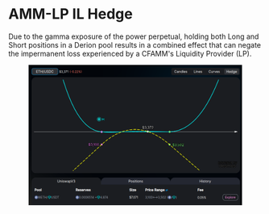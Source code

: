 # AMM-LP IL Hedge

Due to the gamma exposure of the power perpetual, holding both Long and Short positions in a Derion pool results in a combined effect that can negate the impermanent loss experienced by a CFAMM's Liquidity Provider (LP).

<figure><img src="../.gitbook/assets/image.png" alt=""><figcaption></figcaption></figure>
